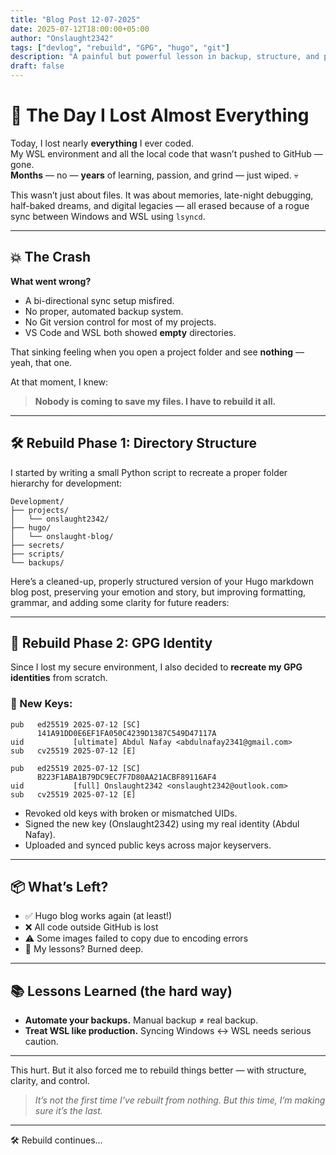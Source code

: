 ```yaml
---
title: "Blog Post 12-07-2025"
date: 2025-07-12T18:00:00+05:00
author: "Onslaught2342"
tags: ["devlog", "rebuild", "GPG", "hugo", "git"]
description: "A painful but powerful lesson in backup, structure, and persistence."
draft: false
---
```


# 🔁 The Day I Lost Almost Everything

Today, I lost nearly **everything** I ever coded.  
My WSL environment and all the local code that wasn’t pushed to GitHub — gone.  
**Months** — no — **years** of learning, passion, and grind — just wiped. 💀

This wasn’t just about files. It was about memories, late-night debugging, half-baked dreams, and digital legacies — all erased because of a rogue sync between Windows and WSL using `lsyncd`.

---

## 💥 The Crash

**What went wrong?**

- A bi-directional sync setup misfired.
- No proper, automated backup system.
- No Git version control for most of my projects.
- VS Code and WSL both showed **empty** directories.

That sinking feeling when you open a project folder and see **nothing** — yeah, that one.

At that moment, I knew:

> **Nobody is coming to save my files. I have to rebuild it all.**

---

## 🛠️ Rebuild Phase 1: Directory Structure

I started by writing a small Python script to recreate a proper folder hierarchy for development:

```plaintext
Development/
├── projects/
│   └── onslaught2342/
├── hugo/
│   └── onslaught-blog/
├── secrets/
├── scripts/
└── backups/
```

Here’s a cleaned-up, properly structured version of your Hugo markdown blog post, preserving your emotion and story, but improving formatting, grammar, and adding some clarity for future readers:

---

## 🔐 Rebuild Phase 2: GPG Identity

Since I lost my secure environment, I also decided to **recreate my GPG identities** from scratch.

### 🔑 New Keys:

```plaintext
pub   ed25519 2025-07-12 [SC]
      141A91DD0E6EF1FA050C4239D1387C549D47117A
uid           [ultimate] Abdul Nafay <abdulnafay2341@gmail.com>
sub   cv25519 2025-07-12 [E]

pub   ed25519 2025-07-12 [SC]
      B223F1ABA1B79DC9EC7F7D80AA21ACBF89116AF4
uid           [full] Onslaught2342 <onslaught2342@outlook.com>
sub   cv25519 2025-07-12 [E]
```

- Revoked old keys with broken or mismatched UIDs.
- Signed the new key (Onslaught2342) using my real identity (Abdul Nafay).
- Uploaded and synced public keys across major keyservers.

---

## 📦 What’s Left?

- ✅ Hugo blog works again (at least!)
- ❌ All code outside GitHub is lost
- ⚠️ Some images failed to copy due to encoding errors
- 🧠 My lessons? Burned deep.

---

## 📚 Lessons Learned (the hard way)

- **Automate your backups.** Manual backup ≠ real backup.
- **Treat WSL like production.** Syncing Windows ↔ WSL needs serious caution.

---

This hurt. But it also forced me to rebuild things better — with structure, clarity, and control.

> _It’s not the first time I’ve rebuilt from nothing. But this time, I’m making sure it’s the last._

---

🛠️ Rebuild continues...
